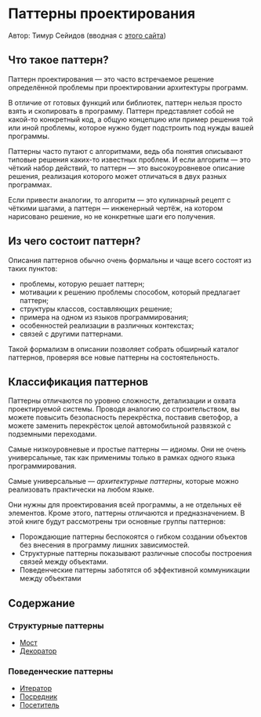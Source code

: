 # Паттерны проектирования
Автор: Тимур Сейидов (вводная с [этого сайта](https://refactoring.guru))

Что такое паттерн?
-------------
Паттерн проектирования — это часто встречаемое решение
определённой проблемы при проектировании архитектуры
программ.

В отличие от готовых функций или библиотек, паттерн
нельзя просто взять и скопировать в программу. Паттерн
представляет собой не какой-то конкретный код, а общую
концепцию или пример решения той или иной проблемы,
которое нужно будет подстроить под нужды вашей
программы.

Паттерны часто путают с алгоритмами, ведь оба понятия
описывают типовые решения каких-то известных проблем.
И если алгоритм — это чёткий набор действий, то паттерн
— это высокоуровневое описание решения, реализация
которого может отличаться в двух разных программах.

Если привести аналогии, то алгоритм — это кулинарный
рецепт с чёткими шагами, а паттерн — инженерный чертёж,
на котором нарисовано решение, но не конкретные шаги
его получения.

Из чего состоит паттерн?
-------------

Описания паттернов обычно очень формальны и чаще
всего состоят из таких пунктов:

* проблемы, которую решает паттерн;
* мотивации к решению проблемы способом, который
предлагает паттерн;
* структуры классов, составляющих решение;
* примера на одном из языков программирования;
* особенностей реализации в различных контекстах;
* связей с другими паттернами.

Такой формализм в описании позволяет собрать обширный
каталог паттернов, проверяя все новые паттерны на
состоятельность.

Классификация паттернов
-------------

Паттерны отличаются по уровню сложности, детализации и
охвата проектируемой системы. Проводя аналогию со
строительством, вы можете повысить безопасность
перекрёстка, поставив светофор, а можете заменить
перекрёсток целой автомобильной развязкой с
подземными переходами.

Самые низкоуровневые и простые паттерны — *идиомы*. Они
не очень универсальные, так как применимы только в
рамках одного языка программирования.

Самые универсальные — *архитектурные паттерны*,
которые можно реализовать практически на любом языке.

Они нужны для проектирования всей программы, а не
отдельных её элементов.
Кроме этого, паттерны отличаются и предназначением. В
этой книге будут рассмотрены три основные группы
паттернов:
* Порождающие паттерны беспокоятся о гибком создании
объектов без внесения в программу лишних зависимостей.
* Структурные паттерны показывают различные способы
построения связей между объектами.
* Поведенческие паттерны заботятся об эффективной
коммуникации между объектами

## Содержание

### Структурные паттерны
* [Мост](Bridge.md)
* [Декоратор](Decorator.md)

### Поведенческие паттерны
* [Итератор](Iterator.md)
* [Посредник](Mediator.md)
* [Посетитель](Visitor.md)